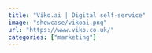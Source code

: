 ```yaml
---
title: "Viko.ai | Digital self-service"
image: "showcase/vikoai.png"
url: "https://www.viko.co.uk/"
categories: ["marketing"]
---
```

